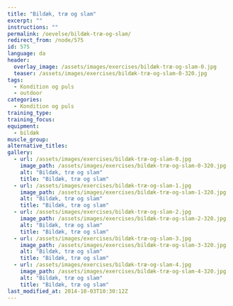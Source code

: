 ```yaml
---
title: "Bildæk, træ og slam"
excerpt: ""
instructions: ""
permalink: /oevelse/bildæk-træ-og-slam/
redirect_from: /node/575
id: 575
language: da
header:
  overlay_image: /assets/images/exercises/bildæk-træ-og-slam-0.jpg
  teaser: /assets/images/exercises/bildæk-træ-og-slam-0-320.jpg
tags:
  - Kondition og puls
  - outdoor
categories:
  - Kondition og puls
training_type: 
training_focus: 
equipment:
  - bildæk
muscle_group:
alternative_titles:
gallery:
  - url: /assets/images/exercises/bildæk-træ-og-slam-0.jpg
    image_path: /assets/images/exercises/bildæk-træ-og-slam-0-320.jpg
    alt: "Bildæk, træ og slam"
    title: "Bildæk, træ og slam"
  - url: /assets/images/exercises/bildæk-træ-og-slam-1.jpg
    image_path: /assets/images/exercises/bildæk-træ-og-slam-1-320.jpg
    alt: "Bildæk, træ og slam"
    title: "Bildæk, træ og slam"
  - url: /assets/images/exercises/bildæk-træ-og-slam-2.jpg
    image_path: /assets/images/exercises/bildæk-træ-og-slam-2-320.jpg
    alt: "Bildæk, træ og slam"
    title: "Bildæk, træ og slam"
  - url: /assets/images/exercises/bildæk-træ-og-slam-3.jpg
    image_path: /assets/images/exercises/bildæk-træ-og-slam-3-320.jpg
    alt: "Bildæk, træ og slam"
    title: "Bildæk, træ og slam"
  - url: /assets/images/exercises/bildæk-træ-og-slam-4.jpg
    image_path: /assets/images/exercises/bildæk-træ-og-slam-4-320.jpg
    alt: "Bildæk, træ og slam"
    title: "Bildæk, træ og slam"
last_modified_at: 2014-10-03T10:30:12Z
---
```



